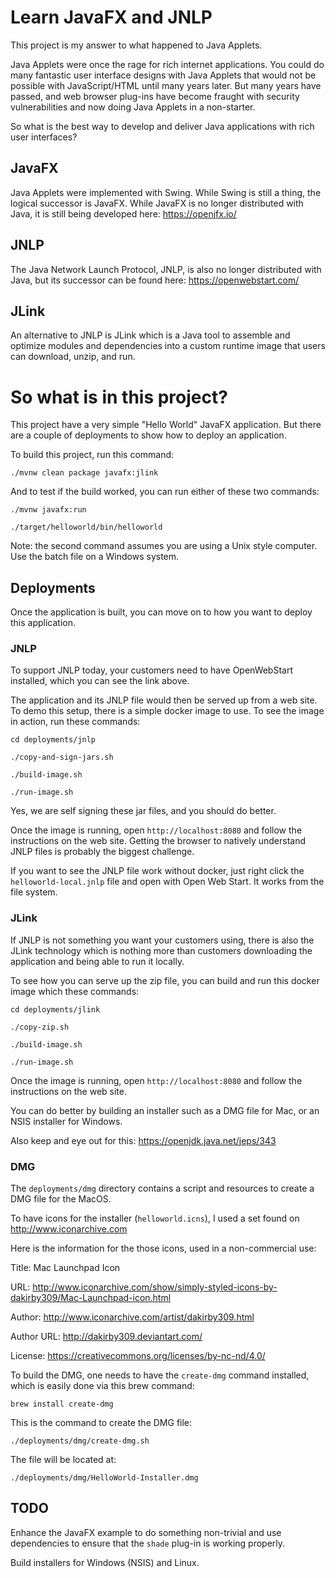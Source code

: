 Learn JavaFX and JNLP
=====================

This project is my answer to what happened to Java Applets.

Java Applets were once the rage for rich internet applications. You could do many fantastic 
user interface designs with Java Applets that would not be possible with JavaScript/HTML 
until many years later. But many years have passed, and web browser plug-ins have become
fraught with security vulnerabilities and now doing Java Applets in a non-starter.

So what is the best way to develop and deliver Java applications with rich user interfaces? 

## JavaFX

Java Applets were implemented with Swing. While Swing is still a thing, the logical 
successor is JavaFX. While JavaFX is no longer distributed with Java, it is still being 
developed here: https://openjfx.io/

## JNLP

The Java Network Launch Protocol, JNLP, is also no longer distributed with Java, but its 
successor can be found here: https://openwebstart.com/

## JLink

An alternative to JNLP is JLink which is a Java tool to assemble and optimize modules and 
dependencies into a custom runtime image that users can download, unzip, and run.

So what is in this project?
===========================

This project have a very simple "Hello World" JavaFX application. But there are a couple 
of deployments to show how to deploy an application.

To build this project, run this command:

```
./mvnw clean package javafx:jlink
```

And to test if the build worked, you can run either of these two commands:

```
./mvnw javafx:run

./target/helloworld/bin/helloworld
```

Note: the second command assumes you are using a Unix style computer. Use the batch 
file on a Windows system.

## Deployments

Once the application is built, you can move on to how you want to deploy this application. 

### JNLP

To support JNLP today, your customers need to have OpenWebStart installed, which you 
can see the link above.

The application and its JNLP file would then be served up from a web site. To demo 
this setup, there is a simple docker image to use. To see the image in action, run 
these commands:

```
cd deployments/jnlp

./copy-and-sign-jars.sh

./build-image.sh

./run-image.sh
```

Yes, we are self signing these jar files, and you should do better.

Once the image is running, open `http://localhost:8080` and follow the instructions 
on the web site. Getting the browser to natively understand JNLP files is probably 
the biggest challenge.

If you want to see the JNLP file work without docker, just right click the `helloworld-local.jnlp` 
file and open with Open Web Start. It works from the file system.

### JLink

If JNLP is not something you want your customers using, there is also the JLink technology 
which is nothing more than customers downloading the application and being able to 
run it locally.

To see how you can serve up the zip file, you can build and run this docker image which 
these commands:

```
cd deployments/jlink

./copy-zip.sh

./build-image.sh

./run-image.sh
```

Once the image is running, open `http://localhost:8080` and follow the instructions 
on the web site.

You can do better by building an installer such as a DMG file for Mac, or an NSIS installer 
for Windows.

Also keep and eye out for this: https://openjdk.java.net/jeps/343

### DMG

The `deployments/dmg` directory contains a script and resources to create a DMG file 
for the MacOS.

To have icons for the installer (`helloworld.icns`), I used a set found on http://www.iconarchive.com

Here is the information for the those icons, used in a non-commercial use:

Title: Mac Launchpad Icon

URL: http://www.iconarchive.com/show/simply-styled-icons-by-dakirby309/Mac-Launchpad-icon.html

Author: http://www.iconarchive.com/artist/dakirby309.html

Author URL: http://dakirby309.deviantart.com/

License: https://creativecommons.org/licenses/by-nc-nd/4.0/

To build the DMG, one needs to have the `create-dmg` command installed, which is easily 
done via this brew command:

```
brew install create-dmg
```

This is the command to create the DMG file:

```
./deployments/dmg/create-dmg.sh
```

The file will be located at:

```
./deployments/dmg/HelloWorld-Installer.dmg
```

## TODO

Enhance the JavaFX example to do something non-trivial and use dependencies to ensure 
that the `shade` plug-in is working properly.

Build installers for Windows (NSIS) and Linux.

